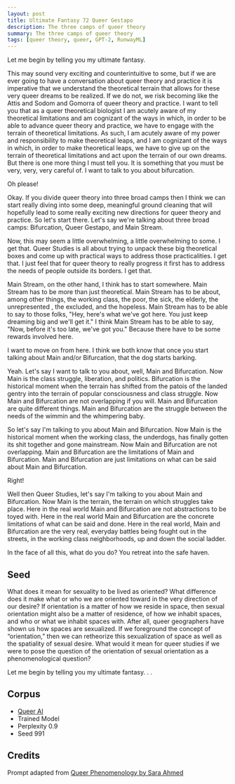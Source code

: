 ```yaml
---
layout: post
title: Ultimate Fantasy 72 Queer Gestapo
description: The three camps of queer theory
summary: The three camps of queer theory
tags: [queer theory, queer, GPT-2, RunwayML]
---
```


Let me begin by telling you my ultimate fantasy.

This may sound very exciting and counterintuitive to some, but if we are ever going to have a conversation about queer theory and practice it is imperative that we understand the theoretical terrain that allows for these very queer dreams to be realized. If we do not, we risk becoming like the Attis and Sodom and Gomorra of queer theory and practice. I want to tell you that as a queer theoretical biologist I am acutely aware of my theoretical limitations and am cognizant of the ways in which, in order to be able to advance queer theory and practice, we have to engage with the terrain of theoretical limitations. As such, I am acutely aware of my power and responsibility to make theoretical leaps, and I am cognizant of the ways in which, in order to make theoretical leaps, we have to give up on the terrain of theoretical limitations and act upon the terrain of our own dreams. But there is one more thing I must tell you. It is something that you must be very, very, very careful of. I want to talk to you about bifurcation.

Oh please!

Okay. If you divide queer theory into three broad camps then I think we can start really diving into some deep, meaningful ground cleaning that will hopefully lead to some really exciting new directions for queer theory and practice. So let's start there. Let's say we're talking about three broad camps: Bifurcation, Queer Gestapo, and Main Stream.

Now, this may seem a little overwhelming, a little overwhelming to some. I get that. Queer Studies is all about trying to unpack these big theoretical boxes and come up with practical ways to address those practicalities. I get that. I just feel that for queer theory to really progress it first has to address the needs of people outside its borders. I get that.

Main Stream, on the other hand, I think has to start somewhere. Main Stream has to be more than just theoretical. Main Stream has to be about, among other things, the working class, the poor, the sick, the elderly, the unrepresented , the excluded, and the hopeless. Main Stream has to be able to say to those folks, "Hey, here's what we've got here. You just keep dreaming big and we'll get it." I think Main Stream has to be able to say, "Now, before it's too late, we've got you." Because there have to be some rewards involved here.

I want to move on from here. I think we both know that once you start talking about Main and/or Bifurcation, that the dog starts barking.

Yeah. Let's say I want to talk to you about, well, Main and Bifurcation. Now Main is the class struggle, liberation, and politics. Bifurcation is the historical moment when the terrain has shifted from the patois of the landed gentry into the terrain of popular consciousness and class struggle. Now Main and Bifurcation are not overlapping if you will. Main and Bifurcation are quite different things. Main and Bifurcation are the struggle between the needs of the wimmin and the whimpering baby.

So let's say I'm talking to you about Main and Bifurcation. Now Main is the historical moment when the working class, the underdogs, has finally gotten its shit together and gone mainstream. Now Main and Bifurcation are not overlapping. Main and Bifurcation are the limitations of Main and Bifurcation. Main and Bifurcation are just limitations on what can be said about Main and Bifurcation.

Right!

Well then Queer Studies, let's say I'm talking to you about Main and Bifurcation. Now Main is the terrain, the terrain on which struggles take place. Here in the real world Main and Bifurcation are not abstractions to be toyed with. Here in the real world Main and Bifurcation are the concrete limitations of what can be said and done. Here in the real world, Main and Bifurcation are the very real, everyday battles being fought out in the streets, in the working class neighborhoods, up and down the social ladder.

In the face of all this, what do you do?
You retreat into the safe haven.

## Seed

What does it mean for sexuality to be lived as oriented? What difference does it make what or who we are oriented toward in the very direction of our desire? If orientation is a matter of how we reside in space, then sexual orientation might also be a matter of residence, of how we inhabit spaces, and who or what we inhabit spaces with. After all, queer geographers have shown us how spaces are sexualized. If we foreground the concept of “orientation,” then we can retheorize this sexualization of space as well as the spatiality of sexual desire. What would it mean for queer studies if we were to pose the question of the orientation of sexual orientation as a phenomenological question?

Let me begin by telling you my ultimate fantasy. . .

## Corpus

- [Queer AI](/queerai)
- Trained Model
- Perplexity 0.9
- Seed 991

## Credits

Prompt adapted from [Queer Phenomenology by Sara Ahmed](https://www.dukeupress.edu/queer-phenomenology)
